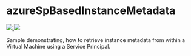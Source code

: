 # azureSpBasedInstanceMetadata

<a href="https://portal.azure.com/#create/Microsoft.Template/uri/https%3A%2F%2Fraw.githubusercontent.com%2Fgitrakesh%2FExecuteSomething%2Fmaster%2FExecuteSomething%2FTemplates%2Fazuredeploy.json" target="_blank">        
        <img src="http://azuredeploy.net/deploybutton.png" />
    </a>

<a href="http://armviz.io/#/?load=https://github.com/gitrakesh/JsonTemplatesTest/blob/master/ExecuteSomething/Templates/azuredeploy.json" target="_blank">
    <img src="http://armviz.io/visualizebutton.png" />
</a>

Sample demonstrating, how to retrieve instance metadata from within a Virtual Machine using a Service Principal.
